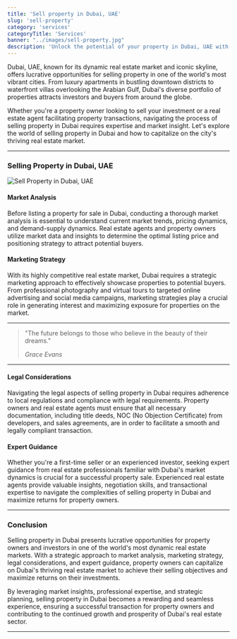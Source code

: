 ```yaml
---
title: 'Sell property in Dubai, UAE'
slug: 'sell-property'
category: 'services'
categoryTitle: 'Services'
banner: "../images/sell-property.jpg"
description: 'Unlock the potential of your property in Dubai, UAE with our expert selling services.'
---
```


Dubai, UAE, known for its dynamic real estate market and iconic skyline, offers lucrative opportunities for selling property in one of the world's most vibrant cities. From luxury apartments in bustling downtown districts to waterfront villas overlooking the Arabian Gulf, Dubai's diverse portfolio of properties attracts investors and buyers from around the globe.

Whether you're a property owner looking to sell your investment or a real estate agent facilitating property transactions, navigating the process of selling property in Dubai requires expertise and market insight. Let's explore the world of selling property in Dubai and how to capitalize on the city's thriving real estate market.

---

### Selling Property in Dubai, UAE

![Sell Property in Dubai, UAE](https://images.pexels.com/photos/15131329/pexels-photo-15131329/free-photo-of-genie-in-miracle-garden.jpeg?auto=compress&cs=tinysrgb&w=1260&h=750&dpr=1)

#### Market Analysis

Before listing a property for sale in Dubai, conducting a thorough market analysis is essential to understand current market trends, pricing dynamics, and demand-supply dynamics. Real estate agents and property owners utilize market data and insights to determine the optimal listing price and positioning strategy to attract potential buyers.

#### Marketing Strategy

With its highly competitive real estate market, Dubai requires a strategic marketing approach to effectively showcase properties to potential buyers. From professional photography and virtual tours to targeted online advertising and social media campaigns, marketing strategies play a crucial role in generating interest and maximizing exposure for properties on the market.

---

> "The future belongs to those who believe in the beauty of their dreams."
>
> *Grace Evans*

---

#### Legal Considerations

Navigating the legal aspects of selling property in Dubai requires adherence to local regulations and compliance with legal requirements. Property owners and real estate agents must ensure that all necessary documentation, including title deeds, NOC (No Objection Certificate) from developers, and sales agreements, are in order to facilitate a smooth and legally compliant transaction.

#### Expert Guidance

Whether you're a first-time seller or an experienced investor, seeking expert guidance from real estate professionals familiar with Dubai's market dynamics is crucial for a successful property sale. Experienced real estate agents provide valuable insights, negotiation skills, and transactional expertise to navigate the complexities of selling property in Dubai and maximize returns for property owners.

---

### Conclusion

Selling property in Dubai presents lucrative opportunities for property owners and investors in one of the world's most dynamic real estate markets. With a strategic approach to market analysis, marketing strategy, legal considerations, and expert guidance, property owners can capitalize on Dubai's thriving real estate market to achieve their selling objectives and maximize returns on their investments.

By leveraging market insights, professional expertise, and strategic planning, selling property in Dubai becomes a rewarding and seamless experience, ensuring a successful transaction for property owners and contributing to the continued growth and prosperity of Dubai's real estate sector.

---
